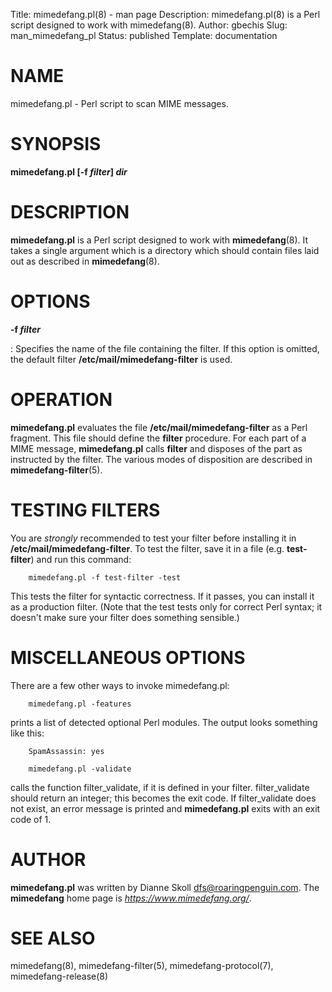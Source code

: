 Title: mimedefang.pl(8) - man page
Description: mimedefang.pl(8) is a Perl script designed to work with mimedefang(8).
Author: gbechis
Slug: man_mimedefang_pl
Status: published
Template: documentation

# NAME

mimedefang.pl - Perl script to scan MIME messages.

# SYNOPSIS

**mimedefang.pl \[-f *filter*\] *dir***

# DESCRIPTION

**mimedefang.pl** is a Perl script designed to work with
**mimedefang**(8). It takes a single argument which is a directory which
should contain files laid out as described in **mimedefang**(8).

# OPTIONS

**-f *filter***

:   Specifies the name of the file containing the filter. If this option
    is omitted, the default filter **/etc/mail/mimedefang-filter** is
    used.

# OPERATION

**mimedefang.pl** evaluates the file **/etc/mail/mimedefang-filter** as
a Perl fragment. This file should define the **filter** procedure. For
each part of a MIME message, **mimedefang.pl** calls **filter** and
disposes of the part as instructed by the filter. The various modes of
disposition are described in **mimedefang-filter**(5).

# TESTING FILTERS

You are *strongly* recommended to test your filter before installing it
in **/etc/mail/mimedefang-filter**. To test the filter, save it in a
file (e.g. **test-filter**) and run this command:

    	mimedefang.pl -f test-filter -test

This tests the filter for syntactic correctness. If it passes, you can
install it as a production filter. (Note that the test tests only for
correct Perl syntax; it doesn't make sure your filter does something
sensible.)

# MISCELLANEOUS OPTIONS

There are a few other ways to invoke mimedefang.pl:

    	mimedefang.pl -features

prints a list of detected optional Perl modules. The output looks
something like this:

    	SpamAssassin: yes

    	mimedefang.pl -validate

calls the function filter_validate, if it is defined in your filter.
filter_validate should return an integer; this becomes the exit code. If
filter_validate does not exist, an error message is printed and
**mimedefang.pl** exits with an exit code of 1.

# AUTHOR

**mimedefang.pl** was written by Dianne Skoll
<dfs@roaringpenguin.com>. The **mimedefang** home page is
*https://www.mimedefang.org/*.

# SEE ALSO

mimedefang(8), mimedefang-filter(5), mimedefang-protocol(7),
mimedefang-release(8)

